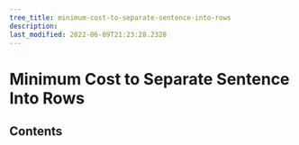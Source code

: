 ```yaml
---
tree_title: minimum-cost-to-separate-sentence-into-rows
description: 
last_modified: 2022-06-09T21:23:28.2328
---
```


# Minimum Cost to Separate Sentence Into Rows

## Contents
